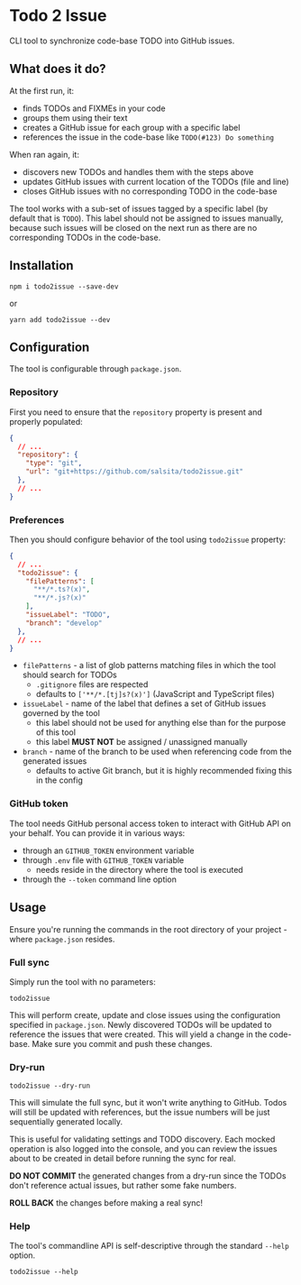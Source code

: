 # Todo 2 Issue
CLI tool to synchronize code-base TODO into GitHub issues.

## What does it do?
 
At the first run, it:
- finds TODOs and FIXMEs in your code
- groups them using their text
- creates a GitHub issue for each group with a specific label
- references the issue in the code-base like `TODO(#123) Do something`

When ran again, it:
- discovers new TODOs and handles them with the steps above
- updates GitHub issues with current location of the TODOs (file and line)
- closes GitHub issues with no corresponding TODO in the code-base

The tool works with a sub-set of issues tagged by a specific label (by default that
is `TODO`). This label should not be assigned to issues manually, because such
issues will be closed on the next run as there are no corresponding TODOs in the code-base.

## Installation

```shell
npm i todo2issue --save-dev
```
or
```shell
yarn add todo2issue --dev
```

## Configuration

The tool is configurable through `package.json`.

### Repository
First you need to ensure that the `repository` property is present and properly populated:
```json
{
  // ...
  "repository": {
    "type": "git",
    "url": "git+https://github.com/salsita/todo2issue.git"
  },
  // ...
}
```

### Preferences
Then you should configure behavior of the tool using `todo2issue` property:
```json
{
  // ...
  "todo2issue": {
    "filePatterns": [
      "**/*.ts?(x)",
      "**/*.js?(x)"
    ],
    "issueLabel": "TODO",
    "branch": "develop"
  },
  // ...  
}
```

- `filePatterns` - a list of glob patterns matching files in which the tool
  should search for TODOs
  - `.gitignore` files are respected
  - defaults to `['**/*.[tj]s?(x)']` (JavaScript and TypeScript files)
- `issueLabel` - name of the label that defines a set of GitHub issues governed by the tool 
  - this label should not be used for anything else than for the purpose of this tool
  - this label **MUST NOT** be assigned / unassigned manually
- `branch` - name of the branch to be used when referencing code from the generated issues
  - defaults to active Git branch, but it is highly recommended fixing this in the config 

### GitHub token
The tool needs GitHub personal access token to interact with GitHub API on your behalf.
You can provide it in various ways:

- through an `GITHUB_TOKEN` environment variable
- through `.env` file with `GITHUB_TOKEN` variable
    - needs reside in the directory where the tool is executed
- through the `--token` command line option

## Usage

Ensure you're running the commands in the root directory of your project - where
`package.json` resides.

### Full sync

Simply run the tool with no parameters:

```shell
todo2issue
```
This will perform create, update and close issues using the configuration specified
in `package.json`. Newly discovered TODOs will be updated to reference the issues that
were created. This will yield a change in the code-base. Make sure you commit and push
these changes.

### Dry-run

```shell
todo2issue --dry-run
```

This will simulate the full sync, but it won't write anything to GitHub. Todos will
still be updated with references, but the issue numbers will be just sequentially
generated locally.

This is useful for validating settings and TODO discovery. Each mocked operation is
also logged into the console, and you can review the issues about to be created in
detail before running the sync for real.

**DO NOT COMMIT** the generated changes from a dry-run since the TODOs don't reference
actual issues, but rather some fake numbers.

**ROLL BACK** the changes before making a real sync!

### Help
The tool's commandline API is self-descriptive through the standard `--help` option.

```shell
todo2issue --help
```
